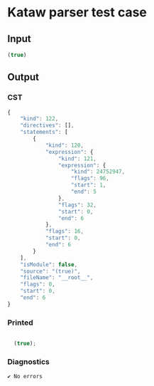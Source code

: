 # Kataw parser test case

## Input

`````js
(true)
`````

## Output

### CST

```javascript
{
    "kind": 122,
    "directives": [],
    "statements": [
        {
            "kind": 120,
            "expression": {
                "kind": 121,
                "expression": {
                    "kind": 24752947,
                    "flags": 96,
                    "start": 1,
                    "end": 5
                },
                "flags": 32,
                "start": 0,
                "end": 6
            },
            "flags": 16,
            "start": 0,
            "end": 6
        }
    ],
    "isModule": false,
    "source": "(true)",
    "fileName": "__root__",
    "flags": 0,
    "start": 0,
    "end": 6
}
```

### Printed

```javascript

  (true);

```

### Diagnostics

```javascript
✔ No errors
```

